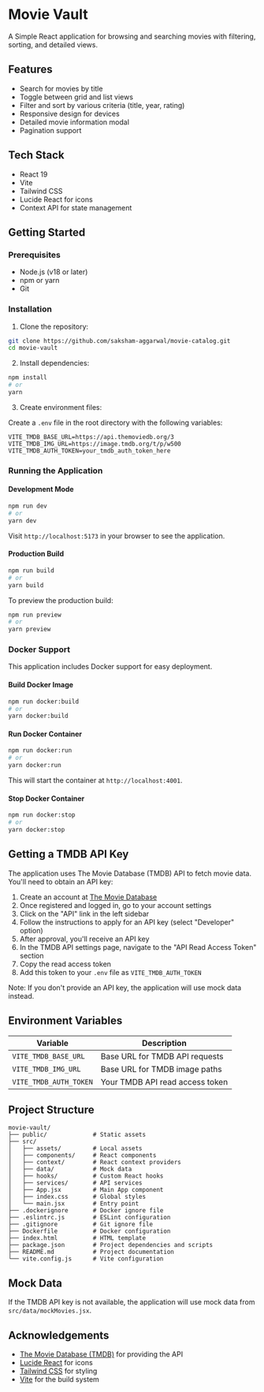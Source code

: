 # Movie Vault

A Simple React application for browsing and searching movies with filtering, sorting, and detailed views.

## Features

- Search for movies by title
- Toggle between grid and list views
- Filter and sort by various criteria (title, year, rating)
- Responsive design for devices
- Detailed movie information modal
- Pagination support

## Tech Stack

- React 19
- Vite
- Tailwind CSS
- Lucide React for icons
- Context API for state management

## Getting Started

### Prerequisites

- Node.js (v18 or later)
- npm or yarn
- Git

### Installation

1. Clone the repository:

```bash
git clone https://github.com/saksham-aggarwal/movie-catalog.git
cd movie-vault
```

2. Install dependencies:

```bash
npm install
# or
yarn
```

3. Create environment files:

Create a `.env` file in the root directory with the following variables:

```env
VITE_TMDB_BASE_URL=https://api.themoviedb.org/3
VITE_TMDB_IMG_URL=https://image.tmdb.org/t/p/w500
VITE_TMDB_AUTH_TOKEN=your_tmdb_auth_token_here
```

### Running the Application

#### Development Mode

```bash
npm run dev
# or
yarn dev
```

Visit `http://localhost:5173` in your browser to see the application.

#### Production Build

```bash
npm run build
# or
yarn build
```

To preview the production build:

```bash
npm run preview
# or
yarn preview
```

### Docker Support

This application includes Docker support for easy deployment.

#### Build Docker Image

```bash
npm run docker:build
# or
yarn docker:build
```

#### Run Docker Container

```bash
npm run docker:run
# or
yarn docker:run
```

This will start the container at `http://localhost:4001`.

#### Stop Docker Container

```bash
npm run docker:stop
# or
yarn docker:stop
```

## Getting a TMDB API Key

The application uses The Movie Database (TMDB) API to fetch movie data. You'll need to obtain an API key:

1. Create an account at [The Movie Database](https://www.themoviedb.org)
2. Once registered and logged in, go to your account settings
3. Click on the "API" link in the left sidebar
4. Follow the instructions to apply for an API key (select "Developer" option)
5. After approval, you'll receive an API key
6. In the TMDB API settings page, navigate to the "API Read Access Token" section
7. Copy the read access token
8. Add this token to your `.env` file as `VITE_TMDB_AUTH_TOKEN`

Note: If you don't provide an API key, the application will use mock data instead.

## Environment Variables

| Variable | Description |
|----------|-------------|
| `VITE_TMDB_BASE_URL` | Base URL for TMDB API requests |
| `VITE_TMDB_IMG_URL` | Base URL for TMDB image paths |
| `VITE_TMDB_AUTH_TOKEN` | Your TMDB API read access token |

## Project Structure

```
movie-vault/
├── public/             # Static assets
├── src/
│   ├── assets/         # Local assets
│   ├── components/     # React components
│   ├── context/        # React context providers
│   ├── data/           # Mock data
│   ├── hooks/          # Custom React hooks
│   ├── services/       # API services
│   ├── App.jsx         # Main App component
│   ├── index.css       # Global styles
│   └── main.jsx        # Entry point
├── .dockerignore       # Docker ignore file
├── .eslintrc.js        # ESLint configuration
├── .gitignore          # Git ignore file
├── Dockerfile          # Docker configuration
├── index.html          # HTML template
├── package.json        # Project dependencies and scripts
├── README.md           # Project documentation
└── vite.config.js      # Vite configuration
```

## Mock Data

If the TMDB API key is not available, the application will use mock data from `src/data/mockMovies.jsx`.

## Acknowledgements

- [The Movie Database (TMDB)](https://www.themoviedb.org) for providing the API
- [Lucide React](https://lucide.dev) for icons
- [Tailwind CSS](https://tailwindcss.com) for styling
- [Vite](https://vitejs.dev) for the build system